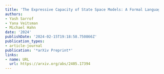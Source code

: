```yaml
---
title: 'The Expressive Capacity of State Space Models: A Formal Language Perspective'
authors:
- Yash Sarrof
- Yana Veitsman
- Michael Hahn
date: '2024'
publishDate: '2024-02-15T19:18:58.750866Z'
publication_types:
- article-journal
publication: '*arXiv Preprint*'
links:
- name: URL
  url: https://arxiv.org/abs/2405.17394
---
```


